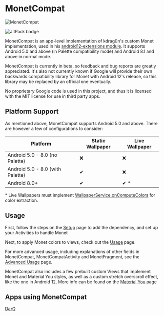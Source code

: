 # MonetCompat

![MonetCompat](https://i.imgur.com/L5ku0DLl.png)

![JitPack badge](https://jitpack.io/v/KieronQuinn/MonetCompat.svg)

MonetCompat is an app-level implementation of kdrag0n's custom Monet implementation, used in his [android12-extensions module](https://github.com/kdrag0n/android12-extensions). It supports Android 5.0 and above (in Palette compatibility mode) and Android 8.1 and above in normal mode.

MonetCompat is currently in beta, so feedback and bug reports are greatly appreciated. It's also not currently known if Google will provide their own backwards compatibility library for Monet with Android 12's release, so this library may be replaced by an official one eventually.

No proprietary Google code is used in this project, and thus it is licensed with the MIT license for use in third party apps.

## Platform Support

As mentioned above, MonetCompat supports Android 5.0 and above. There are however a few of configurations to consider:

| Platform      | Static Wallpaper | Live Wallpaper |
| ------------- | ---------------- | -------------- |
| Android 5.0 - 8.0 (no Palette)  | ❌ | ❌ |
| Android 5.0 - 8.0 (with Palette) | ✔ | ❌ |
| Android 8.0+ | ✔ | ✔ * |

\* Live Wallpapers must implement [WallpaperService.onComputeColors](https://developer.android.com/reference/android/service/wallpaper/WallpaperService.Engine#onComputeColors()) for color extraction.

## Usage

First, follow the steps on the [Setup](https://github.com/KieronQuinn/MonetCompat/wiki/1:-Setup) page to add the dependency, and set up your Activities to handle Monet

Next, to apply Monet colors to views, check out the [Usage](https://github.com/KieronQuinn/MonetCompat/wiki/2:-Usage) page.

For more advanced usage, including explanations of other fields in MonetCompat, MonetCompatActivity and MonetFragment, see the [Advanced Usage](https://github.com/KieronQuinn/MonetCompat/wiki/3:-Advanced-Usage) page.

MonetCompat also includes a few prebuilt custom Views that implement Monet and Material You styles, as well as a custom stretch overscroll effect, like the one in Android 12. More info can be found on the [Material You](https://github.com/KieronQuinn/MonetCompat/wiki/4:-Material-You) page

## Apps using MonetCompat

[DarQ](https://github.com/KieronQuinn/DarQ)
